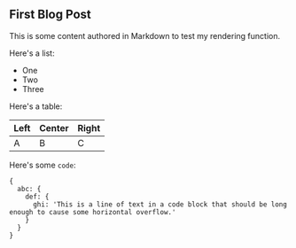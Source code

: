 ## First Blog Post

This is some content authored in Markdown to test my rendering function.

Here's a list:

- One
- Two
- Three

Here's a table:

|Left|Center|Right|
|---|---|---|
|A|B|C|

Here's some `code`:

```
{
  abc: {
    def: {
      ghi: 'This is a line of text in a code block that should be long enough to cause some horizontal overflow.'
    }
  }
}
```